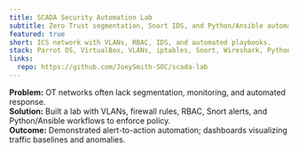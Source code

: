 ```yaml
---
title: SCADA Security Automation Lab
subtitle: Zero Trust segmentation, Snort IDS, and Python/Ansible automation in a simulated ICS network.
featured: true
short: ICS network with VLANs, RBAC, IDS, and automated playbooks.
stack: Parrot OS, VirtualBox, VLANs, iptables, Snort, Wireshark, Python, Ansible, Grafana
links:
  repo: https://github.com/JoeySmith-SOC/scada-lab
---
```


**Problem:** OT networks often lack segmentation, monitoring, and automated response.  
**Solution:** Built a lab with VLANs, firewall rules, RBAC, Snort alerts, and Python/Ansible workflows to enforce policy.  
**Outcome:** Demonstrated alert-to-action automation; dashboards visualizing traffic baselines and anomalies.
